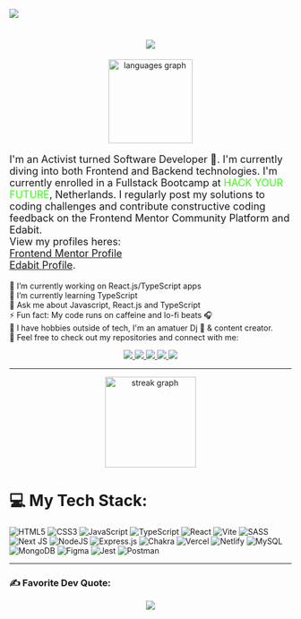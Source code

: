 
[![](https://visitcount.itsvg.in/api?id=Marley-Semende&icon=0&color=2)](https://visitcount.itsvg.in)
<h1 align="center">
    <img src="https://readme-typing-svg.herokuapp.com/?font=Proza+Libre&color=E7F71F&size=35&center=true&vCenter=true&width=600&height=70&duration=4000&lines=Hello+Dev Community!+👋🏿;+I'm+Marley+Sande!;+I+love+writing+Frontend+code+💻" /> 
</h1> 

<div align="center">
  <img src="https://github-readme-stats.vercel.app/api/top-langs?username=marley-semende&locale=en&hide_title=false&layout=compact&card_width=320&langs_count=8&theme=github_dark&hide_border=true" height="150" alt="languages graph"  />
</div>

 <p align="left" style="font-size: 18px" style="font-family: Proza+Libre">I'm an Activist turned Software Developer 🚀. I'm currently diving into both Frontend and Backend technologies. I'm currently enrolled in a Fullstack Bootcamp at <span style="color: #39FF14; text-transform: uppercase;">Hack Your Future</span>, Netherlands. I regularly post my solutions to coding challenges and contribute constructive coding feedback on the Frontend Mentor Community Platform and Edabit. <br>View my profiles heres: <br><a href="https://www.frontendmentor.io/profile/Marley-Semende" style="color:light-blue; text-decoration:underline;">Frontend Mentor Profile</a> <br><a href="https://edabit.com/user/bGHigu9FuYZoxJuwW" style="color:light-blue; text-decoration:underline;">Edabit Profile</a>. <br>
 

🔭 I’m currently working on React.js/TypeScript apps<br>🌱 I’m currently learning TypeScript<br>💬 Ask me about Javascript, React.js and TypeScript<br>⚡ Fun fact: My code runs on caffeine and lo-fi beats 🎧<br> 🎨 I have hobbies outside of tech, I'm an amatuer Dj 🎹 & content creator. <br> 📧 Feel free to check out my repositories and connect with me: <br>
 

 
<div align="center"> 
  <a href="mailto:marley.semende@gmail.com">
    <img src="https://img.shields.io/badge/Gmail-D14836?style=for-the-badge&logo=gmail&logoColor=white" />
  </a>
  <a href="https://www.linkedin.com/in/marley-semende-web-dev/" target="_blank">
    <img src="https://img.shields.io/badge/LinkedIn-0077B5?style=for-the-badge&logo=linkedin&logoColor=white" target="_blank" />
  </a>
  <a href="https://dev.to/marley-marl" target="_blank">
     <img src="https://img.shields.io/badge/dev.to-0A0A0A?style=for-the-badge&logo=devdotto&logoColor=white" target="_blank" /> 
  </a>
  <a href="https://leetcode.com/MarleySemende/" target="_blank">
     <img src="https://img.shields.io/badge/-LeetCode-FFA116?style=for-the-badge&logo=LeetCode&logoColor=black" target="_blank" /> 
  </a>

<a href="https://leetcode.com/MarleySemende/" target="_blank">
     <img src="https://img.shields.io/badge/Twitter-1DA1F2?style=for-the-badge&logo=twitter&logoColor=white
" target="_blank" /> 
  </a>
</div>


 <hr/>
 
 <div align="center">
  <img src="https://streak-stats.demolab.com?user=marley-semende&locale=en&mode=weekly&theme=yeblu&hide_border=true&border_radius=5&order=3" height="162" alt="streak graph"  />
</div>

# 💻 My Tech Stack:
![HTML5](https://img.shields.io/badge/html5-%23E34F26.svg?style=for-the-badge&logo=html5&logoColor=white) ![CSS3](https://img.shields.io/badge/css3-%231572B6.svg?style=for-the-badge&logo=css3&logoColor=white) ![JavaScript](https://img.shields.io/badge/javascript-%23323330.svg?style=for-the-badge&logo=javascript&logoColor=%23F7DF1E) ![TypeScript](https://img.shields.io/badge/typescript-%23007ACC.svg?style=for-the-badge&logo=typescript&logoColor=white) ![React](https://img.shields.io/badge/react-%2320232a.svg?style=for-the-badge&logo=react&logoColor=%2361DAFB) ![Vite](https://img.shields.io/badge/vite-%23646CFF.svg?style=for-the-badge&logo=vite&logoColor=white) ![SASS](https://img.shields.io/badge/SASS-hotpink.svg?style=for-the-badge&logo=SASS&logoColor=white) ![Next JS](https://img.shields.io/badge/Next-black?style=for-the-badge&logo=next.js&logoColor=white) ![NodeJS](https://img.shields.io/badge/node.js-6DA55F?style=for-the-badge&logo=node.js&logoColor=white) ![Express.js](https://img.shields.io/badge/express.js-%23404d59.svg?style=for-the-badge&logo=express&logoColor=%2361DAFB) ![Chakra](https://img.shields.io/badge/chakra-%234ED1C5.svg?style=for-the-badge&logo=chakraui&logoColor=white) ![Vercel](https://img.shields.io/badge/vercel-%23000000.svg?style=for-the-badge&logo=vercel&logoColor=white) ![Netlify](https://img.shields.io/badge/netlify-%23000000.svg?style=for-the-badge&logo=netlify&logoColor=#00C7B7) ![MySQL](https://img.shields.io/badge/mysql-%2300000f.svg?style=for-the-badge&logo=mysql&logoColor=white) ![MongoDB](https://img.shields.io/badge/MongoDB-%234ea94b.svg?style=for-the-badge&logo=mongodb&logoColor=white) ![Figma](https://img.shields.io/badge/figma-%23F24E1E.svg?style=for-the-badge&logo=figma&logoColor=white) ![Jest](https://img.shields.io/badge/-jest-%23C21325?style=for-the-badge&logo=jest&logoColor=white) ![Postman](https://img.shields.io/badge/Postman-FF6C37?style=for-the-badge&logo=postman&logoColor=white)
<br />
<hr />

### ✍️ Favorite Dev Quote:
<div align="center">
    
![](https://quotes-github-readme.vercel.app/api?type=horizontal&theme=radical)

</div>


